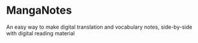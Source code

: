 # MangaNotes
An easy way to make digital translation and vocabulary notes, side-by-side with digital reading material
